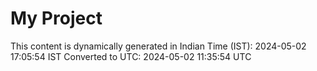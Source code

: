 # My Project

This content is dynamically generated in Indian Time (IST): 2024-05-02 17:05:54 IST
Converted to UTC: 2024-05-02 11:35:54 UTC
